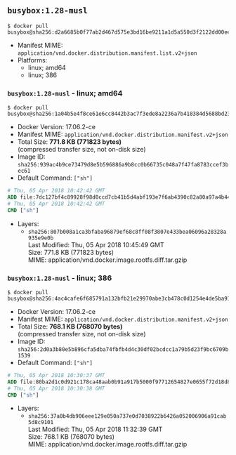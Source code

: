 ## `busybox:1.28-musl`

```console
$ docker pull busybox@sha256:d2a6685b0f77ab2d467d575e3bd16be9211a1d5a550d3f2122dd00eea1240e2f
```

-	Manifest MIME: `application/vnd.docker.distribution.manifest.list.v2+json`
-	Platforms:
	-	linux; amd64
	-	linux; 386

### `busybox:1.28-musl` - linux; amd64

```console
$ docker pull busybox@sha256:1a04b5e4f8ce61e6cc8442b3ac7f3ede8a2236a7b418384d5688bd232b2fac4e
```

-	Docker Version: 17.06.2-ce
-	Manifest MIME: `application/vnd.docker.distribution.manifest.v2+json`
-	Total Size: **771.8 KB (771823 bytes)**  
	(compressed transfer size, not on-disk size)
-	Image ID: `sha256:939ac4b9ce73479d8e5b596886a9b8cc0b66735c048a7f47fa8783ccef3bec61`
-	Default Command: `["sh"]`

```dockerfile
# Thu, 05 Apr 2018 10:42:42 GMT
ADD file:7dc127bf4c89928f98d0ccd7cb41b5d4abf193e7f6ab4390c82a80a97a4b442a in / 
# Thu, 05 Apr 2018 10:42:42 GMT
CMD ["sh"]
```

-	Layers:
	-	`sha256:807b008a1ca3bfaba96879ef68c8ff08f3807e433bea06096a28328a935e9e0b`  
		Last Modified: Thu, 05 Apr 2018 10:45:49 GMT  
		Size: 771.8 KB (771823 bytes)  
		MIME: application/vnd.docker.image.rootfs.diff.tar.gzip

### `busybox:1.28-musl` - linux; 386

```console
$ docker pull busybox@sha256:4ac4cafe6f685791a132bfb21e29970abe3cb478c0d1254e4de5ba91e72cb5f7
```

-	Docker Version: 17.06.2-ce
-	Manifest MIME: `application/vnd.docker.distribution.manifest.v2+json`
-	Total Size: **768.1 KB (768070 bytes)**  
	(compressed transfer size, not on-disk size)
-	Image ID: `sha256:2d0a3b80e5b896cfa5dba74fbfb4d4c30df02bcdcc1a79b5d23f9bc6709b1539`
-	Default Command: `["sh"]`

```dockerfile
# Thu, 05 Apr 2018 10:30:37 GMT
ADD file:80ba2d1c0d921c178ca48aab0b91a917b5000f97712654827e0655f72d18d8f0 in / 
# Thu, 05 Apr 2018 10:30:38 GMT
CMD ["sh"]
```

-	Layers:
	-	`sha256:37a0b4db906eee129e050a737e0d7038922b6426a052006906a91cab5d8c9101`  
		Last Modified: Thu, 05 Apr 2018 11:32:39 GMT  
		Size: 768.1 KB (768070 bytes)  
		MIME: application/vnd.docker.image.rootfs.diff.tar.gzip
